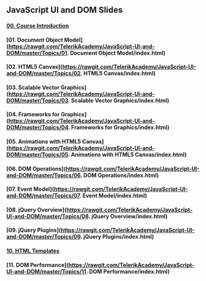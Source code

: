 ## JavaScript UI and DOM Slides

#### [00. Course Introduction](https://rawgit.com/petyakostova/Telerik-Academy/master/Front-end/_Demos%20JS%20UI%20%26%20DOM/Slides/00.%20Course-intro/index.html) 

#### [01. Document Object Model](https://rawgit.com/TelerikAcademy/JavaScript-UI-and-DOM/master/Topics/01. Document Object Model/index.html) 

#### [02. HTML5 Canvas](https://rawgit.com/TelerikAcademy/JavaScript-UI-and-DOM/master/Topics/02. HTML5 Canvas/index.html) 

#### [03. Scalable Vector Graphics](https://rawgit.com/TelerikAcademy/JavaScript-UI-and-DOM/master/Topics/03. Scalable Vector Graphics/index.html) 

#### [04. Frameworks for Graphics](https://rawgit.com/TelerikAcademy/JavaScript-UI-and-DOM/master/Topics/04. Frameworks for Graphics/index.html) 

#### [05. Animations with HTML5 Canvas](https://rawgit.com/TelerikAcademy/JavaScript-UI-and-DOM/master/Topics/05. Animations with HTML5 Canvas/index.html) 

#### [06. DOM Operations](https://rawgit.com/TelerikAcademy/JavaScript-UI-and-DOM/master/Topics/06. DOM Operations/index.html) 

#### [07. Event Model](https://rawgit.com/TelerikAcademy/JavaScript-UI-and-DOM/master/Topics/07. Event Model/index.html) 

#### [08. jQuery Overview](https://rawgit.com/TelerikAcademy/JavaScript-UI-and-DOM/master/Topics/08. jQuery Overview/index.html) 

#### [09. jQuery Plugins](https://rawgit.com/TelerikAcademy/JavaScript-UI-and-DOM/master/Topics/09. jQuery Plugins/index.html) 

#### [10. HTML Templates](https://rawgit.com/TelerikAcademy/JavaScript-UI-and-DOM/master/Topics/10.%20HTML%20Templates/index.html) 

#### [11. DOM Performance](https://rawgit.com/TelerikAcademy/JavaScript-UI-and-DOM/master/Topics/11. DOM Performance/index.html) 
